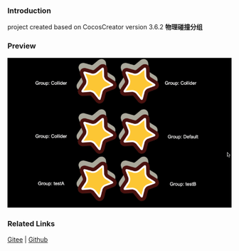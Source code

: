 ### Introduction

project created based on CocosCreator version 3.6.2 **物理碰撞分组** 

### Preview
![image](../../../gif/202211/2022112304.gif)

### Related Links
[Gitee](https://gitee.com/mirrors_cocos-creator/cocos-example-physics/tree/v3.x/2d/common/assets/cases) | [Github](https://github.com/cocos/cocos-example-physics/tree/v3.x/2d/common/assets/cases)
